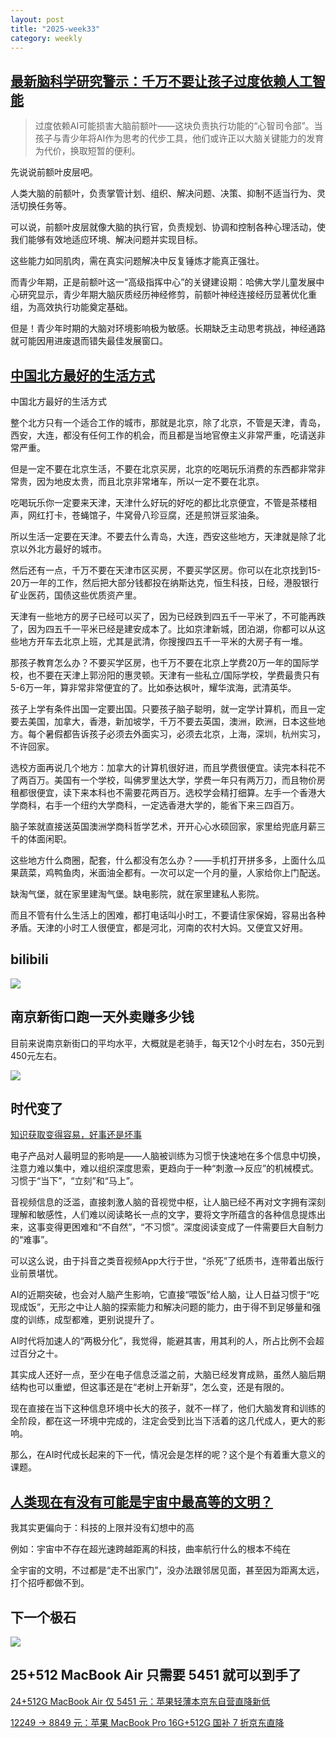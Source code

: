 ```yaml
---
layout: post
title: "2025-week33"
category: weekly
---
```



## [最新脑科学研究警示：千万不要让孩子过度依赖人工智能](https://zhuanlan.zhihu.com/p/1937650170587243366)

> 过度依赖AI可能损害大脑前额叶——这块负责执行功能的“心智司令部”。当孩子与青少年将AI作为思考的代步工具，他们或许正以大脑关键能力的发育为代价，换取短暂的便利。

先说说前额叶皮层吧。

人类大脑的前额叶，负责掌管计划、组织、解决问题、决策、抑制不适当行为、灵活切换任务等。

可以说，前额叶皮层就像大脑的执行官，负责规划、协调和控制各种心理活动，使我们能够有效地适应环境、解决问题并实现目标。

这些能力如同肌肉，需在真实问题解决中反复锤炼才能真正强壮。

而青少年期，正是前额叶这一“高级指挥中心”的关键建设期：哈佛大学儿童发展中心研究显示，青少年期大脑灰质经历神经修剪，前额叶神经连接经历显著优化重组，为高效执行功能奠定基础。

但是！青少年时期的大脑对环境影响极为敏感。长期缺乏主动思考挑战，神经通路就可能因用进废退而错失最佳发展窗口。

## [中国北方最好的生活方式](https://zhuanlan.zhihu.com/p/1932512233746839104)

中国北方最好的生活方式

整个北方只有一个适合工作的城市，那就是北京，除了北京，不管是天津，青岛，西安，大连，都没有任何工作的机会，而且都是当地官僚主义非常严重，吃请送非常严重。

但是一定不要在北京生活，不要在北京买房，北京的吃喝玩乐消费的东西都非常非常贵，因为地皮太贵，而且北京非常堵车，所以一定不要在北京。

吃喝玩乐你一定要来天津，天津什么好玩的好吃的都比北京便宜，不管是茶楼相声，网红打卡，苍蝇馆子，牛窝骨八珍豆腐，还是煎饼豆浆油条。

所以生活一定要在天津。不要去什么青岛，大连，西安这些地方，天津就是除了北京以外北方最好的城市。

然后还有一点，千万不要在天津市区买房，不要买学区房。你可以在北京找到15-20万一年的工作，然后把大部分钱都投在纳斯达克，恒生科技，日经，港股银行矿业医药，国债这些优质资产里。

天津有一些地方的房子已经可以买了，因为已经跌到四五千一平米了，不可能再跌了，因为四五千一平米已经是建安成本了。比如京津新城，团泊湖，你都可以从这些地方开车去北京上班，尤其是武清，你搜搜四五千一平米的大房子有一堆。

那孩子教育怎么办？不要买学区房，也千万不要在北京上学费20万一年的国际学校，也不要在天津上郭汾阳的惠灵顿。天津有一些私立/国际学校，学费最贵只有5-6万一年，算非常非常便宜的了。比如泰达枫叶，耀华滨海，武清英华。

孩子上学有条件出国一定要出国。只要孩子脑子聪明，就一定学计算机，而且一定要去美国，加拿大，香港，新加坡学，千万不要去英国，澳洲，欧洲，日本这些地方。每个暑假都告诉孩子必须去外面实习，必须去北京，上海，深圳，杭州实习，不许回家。

选校方面再说几个地方：加拿大的计算机很好进，而且学费很便宜。读完本科花不了两百万。美国有一个学校，叫佛罗里达大学，学费一年只有两万刀，而且物价房租都很便宜，读下来本科也不需要花两百万。选校学会精打细算。左手一个香港大学商科，右手一个纽约大学商科，一定选香港大学的，能省下来三四百万。

脑子笨就直接送英国澳洲学商科哲学艺术，开开心心水硕回家，家里给兜底月薪三千的体面闲职。

这些地方什么商圈，配套，什么都没有怎么办？——手机打开拼多多，上面什么瓜果蔬菜，鸡鸭鱼肉，米面油全都有。一次可以定一个月的量，人家给你上门配送。

缺淘气堡，就在家里建淘气堡。缺电影院，就在家里建私人影院。

而且不管有什么生活上的困难，都打电话叫小时工，不要请住家保姆，容易出各种矛盾。天津的小时工人很便宜，都是河北，河南的农村大妈。又便宜又好用。

## bilibili

![](/assets/image/weekly/2025-33/image-20250818102925150.png)

## 南京新街口跑一天外卖赚多少钱

目前来说南京新街口的平均水平，大概就是老骑手，每天12个小时左右，350元到450元左右。

![](/assets/image/weekly/2025-33/image-20250821093134989.png)

## 时代变了

[知识获取变得容易，好事还是坏事](https://www.zhihu.com/pin/1943470844924920355)

电子产品对人最明显的影响是——人脑被训练为习惯于快速地在多个信息中切换，注意力难以集中，难以组织深度思索，更趋向于一种“刺激-->反应”的机械模式。习惯于“当下”，“立刻”和“马上”。  
  
音视频信息的泛滥，直接刺激人脑的音视觉中枢，让人脑已经不再对文字拥有深刻理解和敏感性，人们难以阅读略长一点的文字，要将文字所蕴含的各种信息提炼出来，这事变得更困难和“不自然”，“不习惯”。深度阅读变成了一件需要巨大自制力的“难事”。  
  
可以这么说，由于抖音之类音视频App大行于世，“杀死”了纸质书，连带着出版行业前景堪忧。  
  
AI的近期突破，也会对人脑产生影响，它直接“喂饭”给人脑，让人日益习惯于“吃现成饭”，无形之中让人脑的探索能力和解决问题的能力，由于得不到足够量和强度的训练，成型都难，更别说提升了。  
  
AⅠ时代将加速人的“两极分化”，我觉得，能避其害，用其利的人，所占比例不会超过百分之十。  
  
其实成人还好一点，至少在电子信息泛滥之前，大脑已经发育成熟，虽然人脑后期结构也可以重塑，但这事还是在“老树上开新芽”，怎么变，还是有限的。  
  
现在直接在当下这种信息环境中长大的孩子，就不一样了，他们大脑发育和训练的全阶段，都在这一环境中完成的，注定会受到比当下活着的这几代成人，更大的影响。  
  
那么，在AI时代成长起来的下一代，情况会是怎样的呢？这个是个有着重大意义的课题。

## [人类现在有没有可能是宇宙中最高等的文明？](https://www.zhihu.com/question/275244312/answer/3347181919)

我其实更偏向于：科技的上限并没有幻想中的高

例如：宇宙中不存在超光速跨越距离的科技，曲率航行什么的根本不纯在

全宇宙的文明，不过都是“走不出家门”，没办法跟邻居见面，甚至因为距离太远，打个招呼都做不到。

## 下一个极石

![](/assets/image/weekly/2025-33/image-20250828144810633.png)

## 25+512 MacBook Air 只需要 5451 就可以到手了

[24+512G MacBook Air 仅 5451 元：苹果轻薄本京东自营直降新低](https://www.ithome.com/0/879/428.htm)

[12249 → 8849 元：苹果 MacBook Pro 16G+512G 国补 7 折京东直降](https://www.ithome.com/0/879/374.htm)






